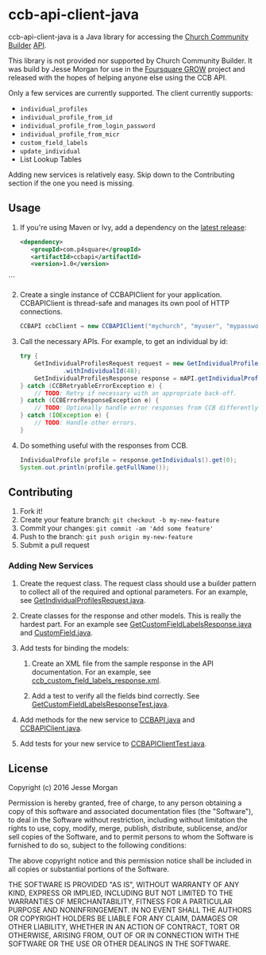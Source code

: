 # ccb-api-client-java

ccb-api-client-java is a Java library for accessing the
[Church Community Builder][CCB] [API][APIDOCS].

This library is not provided nor supported by Church Community Builder.
It was build by Jesse Morgan for use in the [Foursquare GROW][GROW] project
and released with the hopes of helping anyone else using the CCB API.

Only a few services are currently supported. The client currently supports:

* `individual_profiles`
* `individual_profile_from_id`
* `individual_profile_from_login_password`
* `individual_profile_from_micr`
* `custom_field_labels`
* `update_individual`
* List Lookup Tables

Adding new services is relatively easy. Skip down to the Contributing section
if the one you need is missing.

## Usage

1. If you're using Maven or Ivy, add a dependency on the [latest release](http://search.maven.org/#search%7Cga%7C1%7Cg%3A%22com.p4square%22%20AND%20a%3A%22ccbapi%22):

   ```xml
   <dependency>
      <groupId>com.p4square</groupId>
      <artifactId>ccbapi</artifactId>
      <version>1.0</version>
  </dependency>
   ```

2. Create a single instance of CCBAPIClient for your application.
CCBAPIClient is thread-safe and manages its own pool of HTTP connections.

   ```java
   CCBAPI ccbClient = new CCBAPIClient("mychurch", "myuser", "mypassword");
   ```

3. Call the necessary APIs. For example, to get an individual by id:

   ```java
   try {
       GetIndividualProfilesRequest request = new GetIndividualProfilesRequest()
               .withIndividualId(48);
       GetIndividualProfilesResponse response = mAPI.getIndividualProfiles(request);
   } catch (CCBRetryableErrorException e) {
       // TODO: Retry if necessary with an appropriate back-off.
   } catch (CCBErrorResponseException e) {
       // TODO: Optionally handle error responses from CCB differently than below.
   } catch (IOException e) {
       // TODO: Handle other errors.
   }
   ```

4. Do something useful with the responses from CCB.

   ```java
   IndividualProfile profile = response.getIndividuals().get(0);
   System.out.println(profile.getFullName());
   ```

## Contributing

1. Fork it!
2. Create your feature branch: `git checkout -b my-new-feature`
3. Commit your changes: `git commit -am 'Add some feature'`
4. Push to the branch: `git push origin my-new-feature`
5. Submit a pull request

### Adding New Services

1. Create the request class. The request class should use a builder pattern to
   collect all of the required and optional parameters. For an example, see
   [GetIndividualProfilesRequest.java](src/main/java/com/p4square/ccbapi/model/GetIndividualProfilesRequest.java).

2. Create classes for the response and other models. This is really the hardest
   part. For an example see [GetCustomFieldLabelsResponse.java](src/main/java/com/p4square/ccbapi/model/GetCustomFieldLabelsResponse.java)
   and [CustomField.java](src/main/java/com/p4square/ccbapi/model/CustomField.java).

3. Add tests for binding the models:

    1. Create an XML file from the sample response in the API documentation.
       For an example, see [ccb_custom_field_labels_response.xml](src/test/resources/com/p4square/ccbapi/model/ccb_custom_field_labels_response.xml).

    2. Add a test to verify all the fields bind correctly.
       See [GetCustomFieldLabelsResponseTest.java](src/test/java/com/p4square/ccbapi/model/GetCustomFieldLabelsResponseTest.java).

4. Add methods for the new service to [CCBAPI.java](src/main/java/com/p4square/ccbapi/CCBAPI.java)
   and [CCBAPIClient.java](src/main/java/com/p4square/ccbapi/CCBAPIClient.java).

4. Add tests for your new service to [CCBAPIClientTest.java](src/test/java/com/p4square/ccbapi/CCBAPIClientTest.java).

## License

Copyright (c) 2016 Jesse Morgan

Permission is hereby granted, free of charge, to any person obtaining a copy of this software and associated documentation files (the "Software"), to deal in the Software without restriction, including without limitation the rights to use, copy, modify, merge, publish, distribute, sublicense, and/or sell copies of the Software, and to permit persons to whom the Software is furnished to do so, subject to the following conditions:

The above copyright notice and this permission notice shall be included in all copies or substantial portions of the Software.

THE SOFTWARE IS PROVIDED "AS IS", WITHOUT WARRANTY OF ANY KIND, EXPRESS OR IMPLIED, INCLUDING BUT NOT LIMITED TO THE WARRANTIES OF MERCHANTABILITY, FITNESS FOR A PARTICULAR PURPOSE AND NONINFRINGEMENT. IN NO EVENT SHALL THE AUTHORS OR COPYRIGHT HOLDERS BE LIABLE FOR ANY CLAIM, DAMAGES OR OTHER LIABILITY, WHETHER IN AN ACTION OF CONTRACT, TORT OR OTHERWISE, ARISING FROM, OUT OF OR IN CONNECTION WITH THE SOFTWARE OR THE USE OR OTHER DEALINGS IN THE SOFTWARE.


[CCB]: https://www.churchcommunitybuilder.com/
[APIDOCS]: https://support.churchcommunitybuilder.com/customer/portal/articles/640589-api-documentation
[GROW]: https://github.com/PuyallupFoursquare/foursquare-grow
